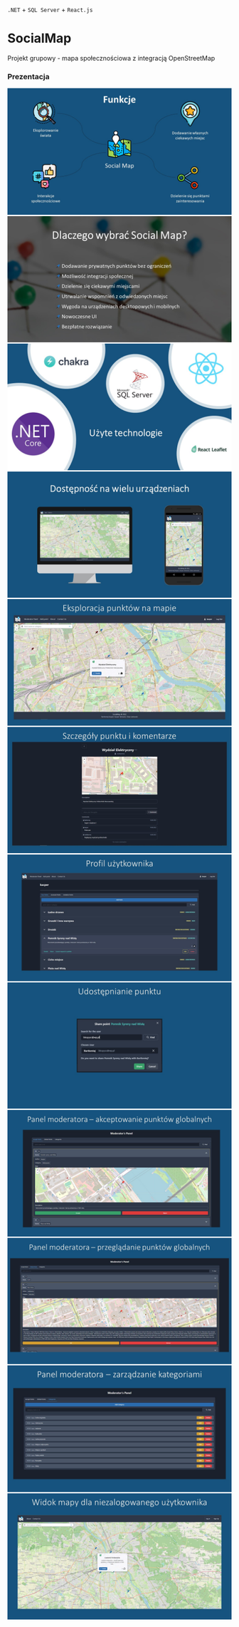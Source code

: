 `.NET` + `SQL Server` + `React.js`

# SocialMap
Projekt grupowy - mapa społecznościowa z integracją OpenStreetMap

### Prezentacja

![alt text](https://github.com/Kacpu/SocialMap/blob/master/images/Slajd3.JPG)
![alt text](https://github.com/Kacpu/SocialMap/blob/master/images/Slajd5.JPG)
![alt text](https://github.com/Kacpu/SocialMap/blob/master/images/Slajd7.JPG)
![alt text](https://github.com/Kacpu/SocialMap/blob/master/images/Slajd22.JPG)
![alt text](https://github.com/Kacpu/SocialMap/blob/master/images/Slajd10.JPG)
![alt text](https://github.com/Kacpu/SocialMap/blob/master/images/Slajd12.JPG)
![alt text](https://github.com/Kacpu/SocialMap/blob/master/images/Slajd14.JPG)
![alt text](https://github.com/Kacpu/SocialMap/blob/master/images/Slajd15.JPG)
![alt text](https://github.com/Kacpu/SocialMap/blob/master/images/Slajd18.JPG)
![alt text](https://github.com/Kacpu/SocialMap/blob/master/images/Slajd19.JPG)
![alt text](https://github.com/Kacpu/SocialMap/blob/master/images/Slajd20.JPG)
![alt text](https://github.com/Kacpu/SocialMap/blob/master/images/Slajd21.JPG)




